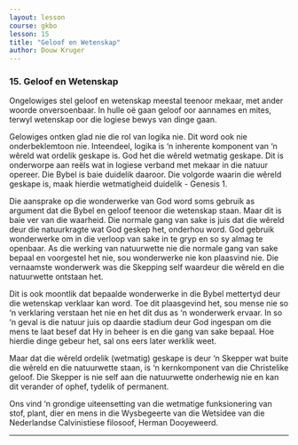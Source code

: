 ```yaml
---
layout: lesson
course: gkbo
lesson: 15
title: "Geloof en Wetenskap"
author: Douw Kruger
---
```


### 15. Geloof en Wetenskap
Ongelowiges stel geloof en wetenskap meestal teenoor mekaar, met ander woorde onversoenbaar. In hulle oë gaan geloof oor aannames en mites, terwyl wetenskap oor die logiese bewys van dinge gaan.

Gelowiges ontken glad nie die rol van logika nie. Dit word ook nie onderbeklemtoon nie. Inteendeel, logika is ‘n inherente komponent van ‘n wêreld wat ordelik geskape is. God het die wêreld wetmatig geskape. Dit is onderworpe aan reëls wat in logiese verband met mekaar in die natuur opereer. Die Bybel is baie duidelik daaroor. Die volgorde waarin die wêreld geskape is, maak hierdie wetmatigheid duidelik - Genesis 1.

Die aansprake op die wonderwerke van God word soms gebruik as argument dat die Bybel en geloof teenoor die wetenskap staan. Maar dit is baie ver van die waarheid. Die normale gang van sake is juis dat die wêreld deur die natuurkragte wat God geskep het, onderhou word. God gebruik wonderwerke om in die verloop van sake in te gryp en so sy almag te openbaar. As die werking van natuurwette nie die normale gang van sake bepaal en voorgestel het nie, sou wonderwerke nie kon plaasvind nie. Die vernaamste wonderwerk was die Skepping self waardeur die wêreld en die natuurwette ontstaan het.

Dit is ook moontlik dat bepaalde wonderwerke in die Bybel mettertyd deur die wetenskap verklaar kan word. Toe dit plaasgevind het, sou mense nie so ‘n verklaring verstaan het nie en het dit dus as ‘n wonderwerk ervaar. In so ‘n geval is die natuur juis op daardie stadium deur God ingespan om die mens te laat besef dat Hy in beheer is en die gang van sake bepaal. Hoe hierdie dinge gebeur het, sal ons eers later werklik weet.

Maar dat die wêreld ordelik (wetmatig) geskape is deur ‘n Skepper wat buite die wêreld en die natuurwette staan, is ‘n kernkomponent van die Christelike geloof. Die Skepper is nie self aan die natuurwette onderhewig nie en kan dit verander of ophef, tydelik of permanent.

Ons vind ‘n grondige uiteensetting van die wetmatige funksionering van stof, plant, dier en mens in die Wysbegeerte van die Wetsidee van die Nederlandse Calvinistiese filosoof, Herman Dooyeweerd.

---

